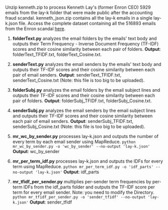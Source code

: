 Unzip kenneth.zip to process Kenneth Lay's (former Enron CEO) 5929 emails from the lay-k folder that were made public after the accounting fraud scandal. kenneth_json.zip contains all the lay-k emails in a single lay-k.json file. Access the complete dataset containing all the 516893 emails from the Enron scandal [here](http://www.cs.cmu.edu/~enron/).

1) **folderText.py** analyzes the email folders by the emails' text body and outputs their Term Frequency - Inverse Document Frequency (TF-IDF) scores and their cosine similarity between each pair of folders. **Output**: folderText_TFIDF.txt, folderText_Cosine.txt.

2) **senderText.py** analyzes the email senders by the emails' text body and outputs their TF-IDF scores and their cosine similarity between each pair of email senders. **Output**: senderText_TFIDF.txt, senderText_Cosine.txt (Note: this file is too big to be uploaded).

3) **folderSubj.py** analyzes the email folders by the email subject lines and outputs their TF-IDF scores and their cosine similarity between each pair of folders. **Output**: folderSubj_TFIDF.txt, folderSubj_Cosine.txt.

4) **senderSubj.py** analyzes the email senders by the email subject lines and outputs their TF-IDF scores and their cosine similarity between each pair of email senders. **Output**: senderSubj_TFIDF.txt, senderSubj_Cosine.txt (Note: this file is too big to be uploaded).

5) **mr_wc_by_sender.py** processes lay-k.json and outputs the number of every term by each email sender using MapReduce. `python mr_wc_by_sender.py -o 'wc_by_sender' --no-output 'lay-k.json'` **Output**: wc_by_sender

6) **mr_per_term_idf.py** processes lay-k.json and outputs the IDFs for every term using MapReduce. `python mr_per_term_idf.py -o 'idf_parts' --no-output 'lay-k.json'` **Output**: idf_parts

7) **mr_tfidf_per_sender.py** multiplies per-sender term frequencies by per-term IDFs from the idf_parts folder and outputs the TF-IDF score per term for every email sender. Note: you need to modify the Directory. `python mr_tfidf_per_sender.py -o 'sender_tfidf' --no-output 'lay-k.json'` **Output**: sender_tfidf
